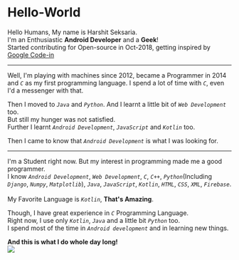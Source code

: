 # Hello-World

Hello Humans, My name is Harshit Seksaria.<br>
I'm an Enthusiastic **Android Developer** and a **Geek**!  
Started contributing for Open-source in Oct-2018, getting inspired by [Google Code-in](https://codein.withgoogle.com)

___

Well, I'm playing with machines since 2012, became a Programmer in 2014 and _`C`_ as my first programming language. I spend a lot of time with _`C`_, even I'd a messenger with that.

Then I moved to _`Java`_ and _`Python`_. And I learnt a little bit of _`Web Development`_ too.<br> But still my hunger was not satisfied.<br>Further I learnt _`Android Development`_, _`JavaScript`_ and _`Kotlin`_ too.

Then I came to know that _`Android Development`_ is what I was looking for.

___

I'm a Student right now. But my interest in programming made me a good programmer.<br>
I know _`Android Development`_, _`Web Development`_, _`C`_, _`C++`_, _`Python`_(Including _`Django`_, _`Numpy`_, _`Matplotlib`_), _`Java`_, _`JavaScript`_, _`Kotlin`_, _`HTML`_, _`CSS`_, _`XML`_, _`Firebase`_.<br><br>
My Favorite Language is _`Kotlin`_, **That's Amazing**.

Though, I have great experience in _`C`_ Programming Language.<br>
Right now, I use only _`Kotlin`_, _`Java`_ and a little bit _`Python`_ too.<br>
I spend most of the time in _`Android development`_ and in learning new things.

**And this is what I do whole day long!**  
<img src="https://i.stack.imgur.com/MWGjj.gif" />

